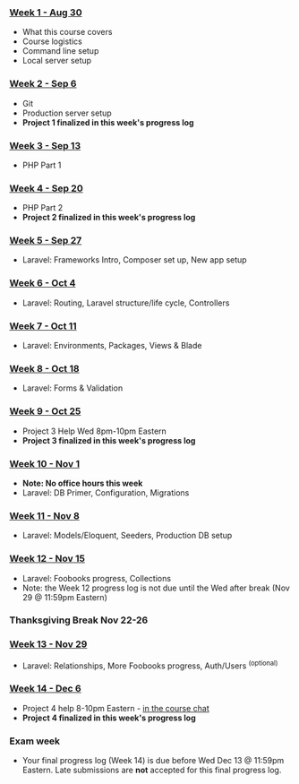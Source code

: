 
### [Week 1 - Aug 30](/week/1)
* What this course covers
* Course logistics
* Command line setup
* Local server setup

### [Week 2 - Sep 6](/week/2)
* Git
* Production server setup
* __Project 1 finalized in this week's progress log__

### [Week 3 - Sep 13](/week/3)
* PHP Part 1

### [Week 4 - Sep 20](/week/4)
* PHP Part 2
* __Project 2 finalized in this week's progress log__

### [Week 5 - Sep 27](/week/5)
* Laravel: Frameworks Intro, Composer set up, New app setup

### [Week 6 - Oct 4](/week/6)
* Laravel: Routing, Laravel structure/life cycle, Controllers

### [Week 7 - Oct 11](/week/7)
* Laravel: Environments, Packages, Views & Blade

### [Week 8 - Oct 18](/week/8)
* Laravel: Forms & Validation

### [Week 9 - Oct 25](/week/9)
* Project 3 Help Wed 8pm-10pm Eastern
* __Project 3 finalized in this week's progress log__

### [Week 10 - Nov 1](/week/10)
* __Note: No office hours this week__
* Laravel: DB Primer, Configuration, Migrations

### [Week 11 - Nov 8](/week/11)
* Laravel: Models/Eloquent, Seeders, Production DB setup

### [Week 12 - Nov 15](/week/12)
* Laravel: Foobooks progress, Collections
* Note: the Week 12 progress log is not due until the Wed after break (Nov 29 @ 11:59pm Eastern)

### Thanksgiving Break Nov 22-26

### [Week 13 - Nov 29](/week/13)
* Laravel: Relationships, More Foobooks progress, Auth/Users <sup>(optional)</sup>

### [Week 14 - Dec 6](/week/14)
* Project 4 help 8-10pm Eastern - [in the course chat](/chat)
* __Project 4 finalized in this week's progress log__

### Exam week
* Your final progress log (Week 14) is due before Wed Dec 13 @ 11:59pm Eastern. Late submissions are <strong>not</strong> accepted for this final progress log.
